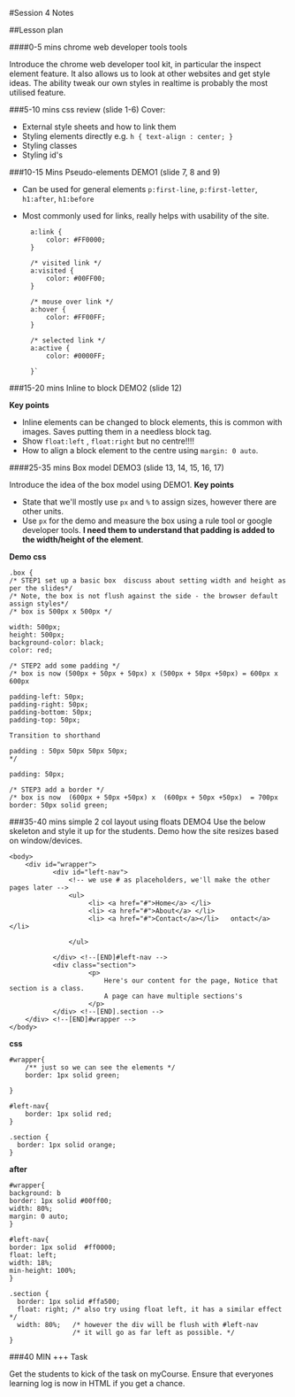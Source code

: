 #Session 4 Notes 


##Lesson plan 


####0-5 mins chrome web developer tools tools

Introduce the chrome web developer tool kit, in particular the inspect element feature. It also allows us to look at other websites and get style ideas. The ability tweak our own styles in realtime is probably the most utilised feature. 

###5-10 mins css review (slide 1-6)
Cover: 
   
* External style sheets and how to link them    
* Styling elements directly   e.g. `h { text-align : center; }`
* Styling classes 
* Styling id's


###10-15 Mins Pseudo-elements  DEMO1 (slide 7, 8 and 9)

* Can be used for general elements `p:first-line`, `p:first-letter`, `h1:after`, `h1:before`
* Most commonly used for links, really helps with usability of the site.
		
		a:link {
		    color: #FF0000;
		}
		
		/* visited link */
		a:visited {
		    color: #00FF00;
		}
		
		/* mouse over link */
		a:hover {
		    color: #FF00FF;
		}
		
		/* selected link */
		a:active {
		    color: #0000FF;
		    
		}`
	
###15-20 mins Inline to block DEMO2  (slide 12) 

**Key points**

* Inline elements can be changed to block elements, this is common with images.  Saves putting them in a needless block tag. 
* Show `float:left` , `float:right` but no centre!!!!   
* How to align a block element to the centre using `margin: 0 auto`.  
	


####25-35 mins Box model DEMO3  (slide 13, 14, 15, 16, 17) 

Introduce the idea of the box model using DEMO1. 
**Key points**

* State that we'll mostly use `px` and `%` to assign sizes, however there are other units. 
* Use `px` for the demo and measure the box using a rule tool or google developer tools. **I need them to understand that padding is added to the width/height of the element**. 
	 
**Demo css**

    .box {
    /* STEP1 set up a basic box  discuss about setting width and height as per the slides*/
    /* Note, the box is not flush against the side - the browser default assign styles*/ 
    /* box is 500px x 500px */
    
    width: 500px;
    height: 500px;
    background-color: black;
    color: red;
    
    /* STEP2 add some padding */
    /* box is now (500px + 50px + 50px) x (500px + 50px +50px) = 600px x 600px
    
    padding-left: 50px;
    padding-right: 50px;
    padding-bottom: 50px;
    padding-top: 50px; 
    
    Transition to shorthand 
    
    padding : 50px 50px 50px 50px;    
    */
    
    padding: 50px;
    
    /* STEP3 add a border */
    /* box is now  (600px + 50px +50px) x  (600px + 50px +50px)  = 700px
    border: 50px solid green;
    
	

###35-40 mins simple 2 col layout using floats DEMO4
Use the below skeleton and style it up for the students. Demo how the site resizes based on window/devices.    
 
    <body>    
        <div id="wrapper">    
               <div id="left-nav">
                   <!-- we use # as placeholders, we'll make the other pages later -->
                   <ul>
                        <li> <a href="#">Home</a> </li>
                        <li> <a href="#">About</a> </li>
                        <li> <a href="#">Contact</a></li>	ontact</a></li>
                   
                   </ul>
                   
               </div> <!--[END]#left-nav -->
               <div class="section">
                        <p> 
                            Here's our content for the page, Notice that section is a class.
                            A page can have multiple sections's
                        </p>
               </div> <!--[END].section -->
        </div> <!--[END]#wrapper -->        
    </body>
    
</html> 

**css**
   			
	#wrapper{ 
	    /** just so we can see the elements */
	    border: 1px solid green;
	    
	}
	
	#left-nav{
	    border: 1px solid red;  
	}
	
	.section {  
	  border: 1px solid orange;        
	}

 **after**   
 
	#wrapper{ 
	background: b
	border: 1px solid #00ff00;
	width: 80%;
	margin: 0 auto;
	}
		
	#left-nav{
	border: 1px solid  #ff0000;
	float: left;
	width: 18%;
	min-height: 100%;
	}
		
	.section {  
	  border: 1px solid #ffa500;    
	  float: right; /* also try using float left, it has a similar effect */   
	  width: 80%;   /* however the div will be flush with #left-nav 
	                /* it will go as far left as possible. */    
	}
	
###40  MIN +++ Task

Get the students to kick of the task on myCourse. Ensure that everyones learning log is now in HTML if you get a chance. 

		   
	
	
	










